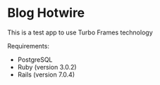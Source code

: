 # Blog Hotwire

This is a test app to use Turbo Frames technology


Requirements:
- PostgreSQL
- Ruby (version 3.0.2)
- Rails (version 7.0.4)
